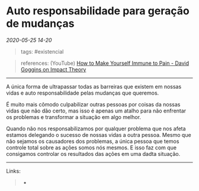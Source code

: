 # Auto responsabilidade para geração de mudanças

*2020-05-25 14-20*
> tags: #existencial

> references: 
> (YouTube) [How to Make Yourself Immune to Pain - David Goggins on Impact Theory](https://www.youtube.com/watch?v=78I9dTB9vqM&feature=youtu.be)
---
A única forma de ultrapassar todas as barreiras que existem em nossas vidas e auto responsabilidade pelas mudanças que queremos.

É muito mais cômodo culpabilizar outras pessoas por coisas da nossas vidas que não dão certo, mas isso é apenas um atalho para não enfrentar os problemas e transformar a situação em algo melhor.

Quando não nos responsabilizamos por qualquer problema que nos afeta estamos delegando o sucesso de nossas vidas a outra pessoa. Mesmo que não sejamos os causadores dos problemas, a única pessoa que temos controle total sobre as ações somos nós mesmos. E isso faz com que consigamos controlar os resultados das ações em uma dadta situação.

---
Links:
>   - 